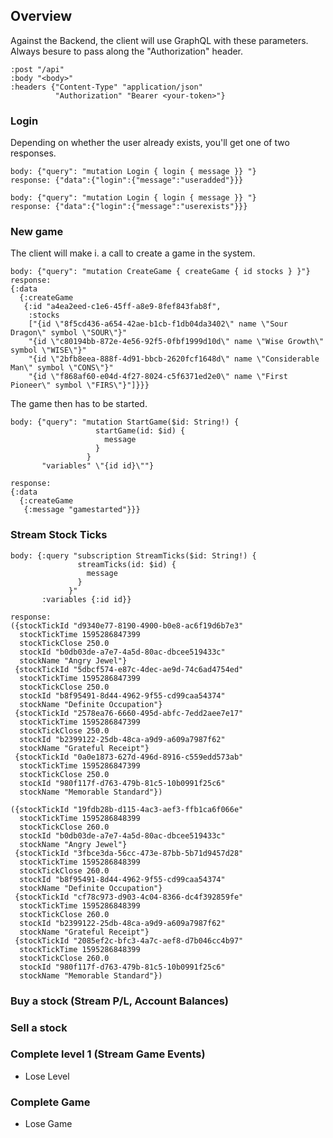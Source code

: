 ## Overview

Against the Backend, the client will use GraphQL with these parameters. Always besure to pass along the "Authorization" header. 
```
:post "/api"
:body "<body>"
:headers {"Content-Type" "application/json"
          "Authorization" "Bearer <your-token>"}
```

### Login

Depending on whether the user already exists, you'll get one of two responses.
```
body: {"query": "mutation Login { login { message }} "}
response: {"data":{"login":{"message":"useradded"}}}

body: {"query": "mutation Login { login { message }} "}
response: {"data":{"login":{"message":"userexists"}}}
```


### New game

The client will make i. a call to create a game in the system. 
```
body: {"query": "mutation CreateGame { createGame { id stocks } }"}
response:
{:data
  {:createGame
   {:id "a4ea2eed-c1e6-45ff-a8e9-8fef843fab8f",
    :stocks
    ["{id \"8f5cd436-a654-42ae-b1cb-f1db04da3402\" name \"Sour Dragon\" symbol \"SOUR\"}"
    "{id \"c80194bb-872e-4e56-92f5-0fbf1999d10d\" name \"Wise Growth\" symbol \"WISE\"}"
    "{id \"2bfb8eea-888f-4d91-bbcb-2620fcf1648d\" name \"Considerable Man\" symbol \"CONS\"}"
    "{id \"f868af60-e04d-4f27-8024-c5f6371ed2e0\" name \"First Pioneer\" symbol \"FIRS\"}"]}}}
```

The game then has to be started.
```
body: {"query": "mutation StartGame($id: String!) {
                   startGame(id: $id) {
                     message
                   }
                 }
       "variables" \"{id id}\""}

response:
{:data
  {:createGame
   {:message "gamestarted"}}}
```


### Stream Stock Ticks

```
body: {:query "subscription StreamTicks($id: String!) {
               streamTicks(id: $id) {
                 message
               }
             }"
       :variables {:id id}}
                                 
response:
({stockTickId "d9340e77-8190-4900-b0e8-ac6f19d6b7e3"
  stockTickTime 1595286847399
  stockTickClose 250.0
  stockId "b0db03de-a7e7-4a5d-80ac-dbcee519433c"
  stockName "Angry Jewel"}
 {stockTickId "5dbcf574-e87c-4dec-ae9d-74c6ad4754ed"
  stockTickTime 1595286847399
  stockTickClose 250.0
  stockId "b8f95491-8d44-4962-9f55-cd99caa54374"
  stockName "Definite Occupation"}
 {stockTickId "2578ea76-6660-495d-abfc-7edd2aee7e17"
  stockTickTime 1595286847399
  stockTickClose 250.0
  stockId "b2399122-25db-48ca-a9d9-a609a7987f62"
  stockName "Grateful Receipt"}
 {stockTickId "0a0e1873-627d-496d-8916-c559edd573ab"
  stockTickTime 1595286847399
  stockTickClose 250.0
  stockId "980f117f-d763-479b-81c5-10b0991f25c6"
  stockName "Memorable Standard"})

({stockTickId "19fdb28b-d115-4ac3-aef3-ffb1ca6f066e"
  stockTickTime 1595286848399
  stockTickClose 260.0
  stockId "b0db03de-a7e7-4a5d-80ac-dbcee519433c"
  stockName "Angry Jewel"}
 {stockTickId "3fbce3da-56cc-473e-87bb-5b71d9457d28"
  stockTickTime 1595286848399
  stockTickClose 260.0
  stockId "b8f95491-8d44-4962-9f55-cd99caa54374"
  stockName "Definite Occupation"}
 {stockTickId "cf78c973-d903-4c04-8366-dc4f392859fe"
  stockTickTime 1595286848399
  stockTickClose 260.0
  stockId "b2399122-25db-48ca-a9d9-a609a7987f62"
  stockName "Grateful Receipt"}
 {stockTickId "2085ef2c-bfc3-4a7c-aef8-d7b046cc4b97"
  stockTickTime 1595286848399
  stockTickClose 260.0
  stockId "980f117f-d763-479b-81c5-10b0991f25c6"
  stockName "Memorable Standard"})
```

### Buy a stock (Stream P/L, Account Balances)


### Sell a stock


### Complete level 1 (Stream Game Events)
* Lose Level


### Complete Game
* Lose Game
